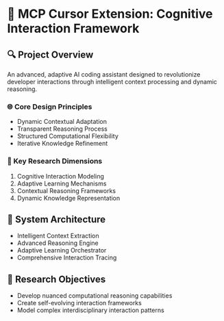 # 🧠 MCP Cursor Extension: Cognitive Interaction Framework

## 🔍 Project Overview
An advanced, adaptive AI coding assistant designed to revolutionize developer interactions through intelligent context processing and dynamic reasoning.

### 🌐 Core Design Principles
- Dynamic Contextual Adaptation
- Transparent Reasoning Process
- Structured Computational Flexibility
- Iterative Knowledge Refinement

### 🚀 Key Research Dimensions
1. Cognitive Interaction Modeling
2. Adaptive Learning Mechanisms
3. Contextual Reasoning Frameworks
4. Dynamic Knowledge Representation

## 🧩 System Architecture
- Intelligent Context Extraction
- Advanced Reasoning Engine
- Adaptive Learning Orchestrator
- Comprehensive Interaction Tracing

## 🔬 Research Objectives
- Develop nuanced computational reasoning capabilities
- Create self-evolving interaction frameworks
- Model complex interdisciplinary interaction patterns